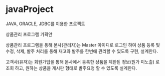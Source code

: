 # javaProject
JAVA, ORACLE, JDBC를 이용한 프로젝트

상품관리 프로그램 기획안

상품관리 프로그램을 통해 본사(관리자)는 Master 아이디로 로그인 하여 
상품 등록 및 수정, 삭제, 발주 처리를 통해 
재고와 발주를 한번에 관리할 수 있도록 구현, 설계한다.

고객사(유저)는 회원가입을 통해 
본사에서 등록한 상품을 제한된 정보(원가 미노출) 로 조회 하고, 
원하는 상품을 게시판 형태로 발주요청 할 수 있도록 설계한다.
